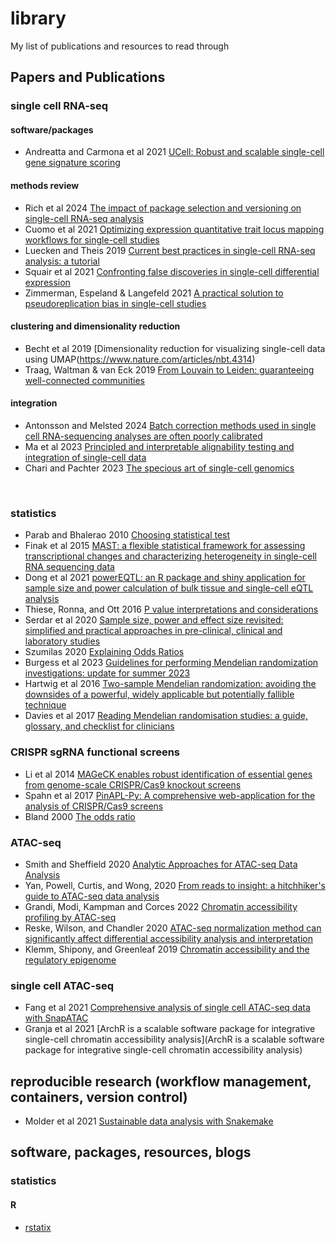 # library
My list of publications and resources to read through

## Papers and Publications  

### single cell RNA-seq  

#### software/packages  
* Andreatta and Carmona et al 2021 [UCell: Robust and scalable single-cell gene signature scoring](https://www.sciencedirect.com/science/article/pii/S2001037021002816)  


#### methods review  
* Rich et al 2024 [The impact of package selection and versioning on single-cell RNA-seq analysis](https://www.biorxiv.org/content/10.1101/2024.04.04.588111v1) 
* Cuomo et al 2021 [Optimizing expression quantitative trait locus mapping workflows for single-cell studies](https://pubmed.ncbi.nlm.nih.gov/34167583/)  
* Luecken and Theis 2019 [Current best practices in single-cell RNA-seq
analysis: a tutorial](https://www.embopress.org/doi/full/10.15252/msb.20188746)  
* Squair et al 2021 [Confronting false discoveries in single-cell differential expression](https://www.nature.com/articles/s41467-021-25960-2)  
* Zimmerman, Espeland & Langefeld 2021 [A practical solution to pseudoreplication bias in single-cell studies](https://www.nature.com/articles/s41467-021-21038-1)  

#### clustering and dimensionality reduction   
* Becht et al 2019 [Dimensionality reduction for visualizing single-cell data using UMAP(https://www.nature.com/articles/nbt.4314)  
* Traag, Waltman & van Eck 2019 [From Louvain to Leiden: guaranteeing well-connected communities](https://www.nature.com/articles/s41598-019-41695-z)  

#### integration  
* Antonsson and Melsted 2024 [Batch correction methods used in single cell RNA-sequencing analyses are often poorly calibrated](https://www.biorxiv.org/content/10.1101/2024.03.19.585562v1)  
* Ma et al 2023 [Principled and interpretable alignability testing and integration of single-cell data](https://www.pnas.org/doi/10.1073/pnas.2313719121)  
* Chari and Pachter 2023 [The specious art of single-cell genomics](https://journals.plos.org/ploscompbiol/article?id=10.1371/journal.pcbi.1011288)  

<br/>  

### statistics  
* Parab and Bhalerao 2010 [Choosing statistical test](https://www.ncbi.nlm.nih.gov/pmc/articles/PMC2996580/)  
* Finak et al 2015 [MAST: a flexible statistical framework for assessing transcriptional changes and characterizing heterogeneity in single-cell RNA sequencing data](https://www.ncbi.nlm.nih.gov/pmc/articles/PMC2996580/)  
* Dong et al 2021 [powerEQTL: an R package and shiny application for sample size and power calculation of bulk tissue and single-cell eQTL analysis](https://academic.oup.com/bioinformatics/article/37/22/4269/6278296)  
* Thiese, Ronna, and Ott 2016 [P value interpretations and considerations](https://www.ncbi.nlm.nih.gov/pmc/articles/PMC5059270/)  
* Serdar et al 2020 [Sample size, power and effect size revisited: simplified and practical approaches in pre-clinical, clinical and laboratory studies](https://www.ncbi.nlm.nih.gov/pmc/articles/PMC7745163/)    
* Szumilas 2020 [Explaining Odds Ratios](https://www.ncbi.nlm.nih.gov/pmc/articles/PMC2938757/)  
* Burgess et al 2023 [Guidelines for performing Mendelian randomization investigations: update for summer 2023](https://www.ncbi.nlm.nih.gov/pmc/articles/PMC7384151/)  
* Hartwig et al 2016 [Two-sample Mendelian randomization: avoiding the downsides of a powerful, widely applicable but potentially fallible technique](https://www.ncbi.nlm.nih.gov/pmc/articles/PMC5722032/)  
* Davies et al 2017 [Reading Mendelian randomisation studies: a guide, glossary, and checklist for clinicians](https://www.bmj.com/content/bmj/362/bmj.k601.full.pdf)  


### CRISPR sgRNA functional screens  
* Li et al 2014 [MAGeCK enables robust identification of essential genes from genome-scale CRISPR/Cas9 knockout screens](https://genomebiology.biomedcentral.com/articles/10.1186/s13059-014-0554-4)  
* Spahn et al 2017 [PinAPL-Py: A comprehensive web-application for the analysis of CRISPR/Cas9 screens](https://www.nature.com/articles/s41598-017-16193-9)  
* Bland 2000 [The odds ratio](https://www.ncbi.nlm.nih.gov/pmc/articles/PMC1127651/)  

### ATAC-seq  
* Smith and Sheffield 2020 [Analytic Approaches for ATAC-seq Data Analysis](https://www.ncbi.nlm.nih.gov/pmc/articles/PMC8191135/)  
* Yan, Powell, Curtis, and Wong, 2020 [From reads to insight: a hitchhiker's guide to ATAC-seq data analysis](https://genomebiology.biomedcentral.com/articles/10.1186/s13059-020-1929-3)  
* Grandi, Modi, Kampman and Corces 2022 [Chromatin accessibility profiling by ATAC-seq](https://www.nature.com/articles/s41596-022-00692-9)  
* Reske, Wilson, and Chandler 2020 [ATAC-seq normalization method can significantly affect differential accessibility analysis and interpretation](https://epigeneticsandchromatin.biomedcentral.com/articles/10.1186/s13072-020-00342-y)  
* Klemm, Shipony, and Greenleaf 2019 [Chromatin accessibility and the regulatory epigenome](https://www.nature.com/articles/s41576-018-0089-8)  


### single cell ATAC-seq  
* Fang et al 2021 [Comprehensive analysis of single cell ATAC-seq
data with SnapATAC](https://www.nature.com/articles/s41467-021-21583-9)  
* Granja et al 2021 [ArchR is a scalable software package for integrative single-cell chromatin accessibility analysis](ArchR is a scalable software package for integrative single-cell chromatin accessibility analysis)  

## reproducible research (workflow management, containers, version control)  
* Molder et al 2021 [Sustainable data analysis with Snakemake](https://f1000research.com/articles/10-33/v2)  


## software, packages, resources, blogs  

### statistics  

#### R  
* [rstatix](https://rpkgs.datanovia.com/rstatix/)  
